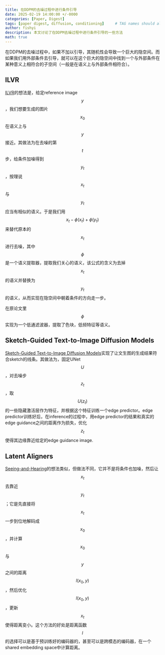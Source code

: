 ```yaml
---
title: 在DDPM的去噪过程中进行条件引导
date: 2025-02-19 14:00:00 +/-0000
categories: [Paper, Digest]
tags: [paper digest, diffusion, conditioning]     # TAG names should always be lowercase
author: fishyi
description: 本文讨论了在DDPM去噪过程中进行条件引导的一些方法
math: true
---
```


在DDPM的去噪过程中，如果不加以引导，其随机性会导致一个巨大的隐空间。而如果我们用外部条件去引导，就可以在这个巨大的隐空间中找到一个与外部条件在某种意义上相符合的子空间（一般是在语义上与外部条件相符合）。

## ILVR

[ILVR](https://arxiv.org/abs/2108.02938)的想法是，给定reference image $$y$$，我们想要生成的图片$$x_0$$在语义上与$$y$$接近。其做法为在去噪的第$$t$$步，给条件加噪得到$$y_t$$，按理说$$x_t$$与$$y_t$$应当有相似的语义。于是我们用$$x_t-\phi(x_t)+\phi(y_t)$$来替代原本的$$x_t$$进行去噪，其中$$\phi$$是一个语义提取器，提取我们关心的语义，该公式的含义为去掉$$x_t$$的语义并替换为$$y_t$$的语义，从而实现在隐空间中朝着条件的方向走一步。

在原论文里$$\phi$$实现为一个低通滤波器，提取了色块，低频特征等语义。

## Sketch-Guided Text-to-Image Diffusion Models

[Sketch-Guided Text-to-Image Diffusion Models](https://arxiv.org/abs/2211.13752)实现了让文生图的生成结果符合sketch的线条。其做法为，固定UNet $$U$$，对去噪步$$z_t$$，取$$U(z_t)$$的一些隐藏激活层作为特征，并根据这个特征训练一个edge predictor。edge predictor训练好后，在inference的过程中，用edge predictor的结果和真实的edge guidance之间的距离作为损失，优化$$z_t$$使得其边缘靠近给定的edge guidance image.

## Latent Aligners

[Seeing-and-Hearing](https://arxiv.org/pdf/2402.17723)的想法类似，但做法不同，它并不是将条件也加噪，然后让$$x_t$$去靠近$$y_t$$；它是先直接将$$x_t$$一步到位地解码成$$x_0$$，并计算$$x_0$$与$$y$$之间的距离$$l(x_0,y)$$，然后优化$$l(x_0,y)$$，更新$$x_t$$使得距离变小。这个方法的好处是距离函数$$l$$的选择可以是基于预训练好的编码器的，甚至可以是跨模态的编码器，在一个shared embedding space中计算距离。

